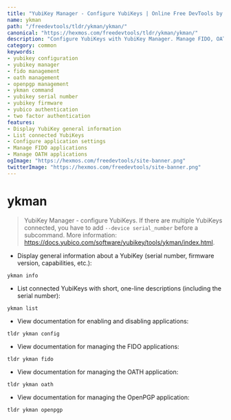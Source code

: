 ```yaml
---
title: "YubiKey Manager - Configure YubiKeys | Online Free DevTools by Hexmos"
name: ykman
path: "/freedevtools/tldr/ykman/ykman/"
canonical: "https://hexmos.com/freedevtools/tldr/ykman/ykman/"
description: "Configure YubiKeys with YubiKey Manager. Manage FIDO, OATH, and OpenPGP applications effortlessly using this command line tool. Free online tool, no registration required."
category: common
keywords:
- yubikey configuration
- yubikey manager
- fido management
- oath management
- openpgp management
- ykman command
- yubikey serial number
- yubikey firmware
- yubico authentication
- two factor authentication
features:
- Display YubiKey general information
- List connected YubiKeys
- Configure application settings
- Manage FIDO applications
- Manage OATH applications
ogImage: "https://hexmos.com/freedevtools/site-banner.png"
twitterImage: "https://hexmos.com/freedevtools/site-banner.png"
---
```


# ykman

> YubiKey Manager - configure YubiKeys.
> If there are multiple YubiKeys connected, you have to add `--device serial_number` before a subcommand.
> More information: <https://docs.yubico.com/software/yubikey/tools/ykman/index.html>.

- Display general information about a YubiKey (serial number, firmware version, capabilities, etc.):

`ykman info`

- List connected YubiKeys with short, one-line descriptions (including the serial number):

`ykman list`

- View documentation for enabling and disabling applications:

`tldr ykman config`

- View documentation for managing the FIDO applications:

`tldr ykman fido`

- View documentation for managing the OATH application:

`tldr ykman oath`

- View documentation for managing the OpenPGP application:

`tldr ykman openpgp`

